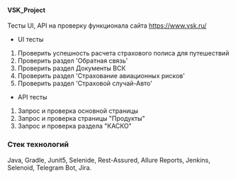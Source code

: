 #### VSK_Project

Тесты UI, API на проверку функционала сайта https://www.vsk.ru/
* UI тесты
1. Проверить успешность расчета страхового полиса для путешествий
2. Проверить раздел 'Обратная связь' 
3. Проверить раздел Документы ВСК
4. Проверить раздел 'Страхование авиационных рисков'
5. Проверить раздел 'Страховой случай-Авто' 

* API тесты
1. Запрос и проверка основной страницы
2. Запрос и проверка страницы "Продукты"
3. Запрос и проверка раздела "КАСКО"

### Стек технологий
Java, Gradle, Junit5, Selenide, Rest-Assured, Allure Reports, Jenkins, Selenoid, Telegram Bot, Jira.



